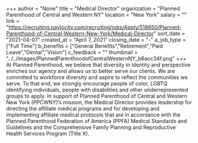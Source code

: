 +++
author = "None"
title = "Medical Director"
organization = "Planned Parenthood of Central and Western NY"
location = "New York"
salary = ""
link = "https://recruiting.paylocity.com/recruiting/jobs/Apply/518650/Planned-Parenthood-of-Central-Western-New-York/Medical-Director"
sort_date = "2021-04-07"
created_at = "April 7, 2021"
closing_date = "-"
a_job_type = ["Full Time"]
b_benefits = ["General Benefits","Retirement","Paid Leave","Dental","Vision"]
c_feedback = ""
thumbnail = "../../images/PlannedParenthoodofCentralWesternNY_b6acc34f.png"
+++
At Planned Parenthood, we believe that diversity in identity and perspective enriches our agency and allows us to better serve our clients. We are committed to workforce diversity and aspire to reflect the communities we serve. To that end, we strongly encourage people of color, LGBTQ identifying individuals, people with disabilities and other underrepresented groups to apply. In support of Planned Parenthood of Central and Western New York (PPCWNY)’s mission, the Medical Director provides leadership for directing the affiliate medical programs and for developing and implementing affiliate medical protocols that are in accordance with the Planned Parenthood Federation of America (PPFA) Medical Standards and Guidelines and the Comprehensive Family Planning and Reproductive Health Services Program (Title X).